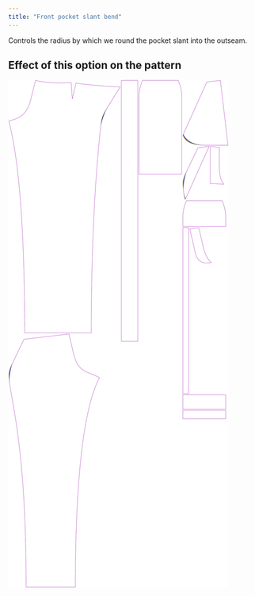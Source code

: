 ```yaml
---
title: "Front pocket slant bend"
---
```


Controls the radius by which we round the pocket slant into the outseam.

## Effect of this option on the pattern

![This image shows the effect of this option by superimposing several variants that have a different value for this option](charlie_frontpocketslantbend_sample.svg "Effect of this option on the pattern")
